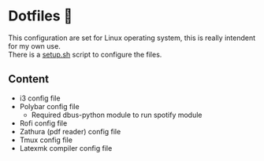 # Dotfiles :wrench:

This configuration are set for Linux operating system, this is really intendent for my own use.<br>
There is a [setup.sh](https://github.com/fredo0522/Dotfiles/blob/master/setup.sh) script to configure the files. <br>

## Content
* i3 config file
* Polybar config file
    * Required dbus-python module to run spotify module
* Rofi config file
* Zathura (pdf reader) config file
* Tmux config file
* Latexmk compiler config file

